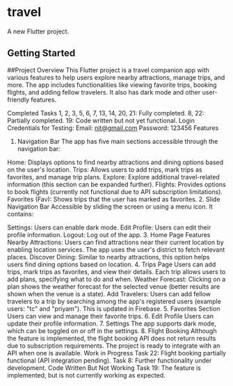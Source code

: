 # travel

A new Flutter project.

## Getting Started

##Project Overview
This Flutter project is a travel companion app with various features to help users explore nearby attractions, manage trips, and more. The app includes functionalities like viewing favorite trips, booking flights, and adding fellow travelers. It also has dark mode and other user-friendly features.

Completed Tasks
1, 2, 3, 5, 6, 7, 13, 14, 20, 21: Fully completed.
8, 22: Partially completed.
19: Code written but not yet functional.
Login Credentials for Testing:
Email: nit@gmail.com
Password: 123456
Features
1. Navigation Bar
   The app has five main sections accessible through the navigation bar:

Home: Displays options to find nearby attractions and dining options based on the user's location.
Trips: Allows users to add trips, mark trips as favorites, and manage trip plans.
Explore: Explore additional travel-related information (this section can be expanded further).
Flights: Provides options to book flights (currently not functional due to API subscription limitations).
Favorites (Fav): Shows trips that the user has marked as favorites.
2. Slide Navigation Bar
   Accessible by sliding the screen or using a menu icon. It contains:

Settings: Users can enable dark mode.
Edit Profile: Users can edit their profile information.
Logout: Log out of the app.
3. Home Page Features
   Nearby Attractions: Users can find attractions near their current location by enabling location services. The app uses the user's district to fetch relevant places.
   Discover Dining: Similar to nearby attractions, this option helps users find dining options based on location.
4. Trips Page
   Users can add trips, mark trips as favorites, and view their details.
   Each trip allows users to add plans, specifying what to do and when.
   Weather Forecast: Clicking on a plan shows the weather forecast for the selected venue (better results are shown when the venue is a state).
   Add Travelers: Users can add fellow travelers to a trip by searching among the app's registered users (example users: "tc" and "priyam"). This is updated in Firebase.
5. Favorites Section
   Users can view and manage their favorite trips.
6. Edit Profile
   Users can update their profile information.
7. Settings
   The app supports dark mode, which can be toggled on or off in the settings.
8. Flight Booking
   Although the feature is implemented, the flight booking API does not return results due to subscription requirements. The project is ready to integrate with an API when one is available.
   Work in Progress
   Task 22: Flight booking partially functional (API integration pending).
   Task 8: Further functionality under development.
   Code Written But Not Working
   Task 19: The feature is implemented, but is not currently working as expected.